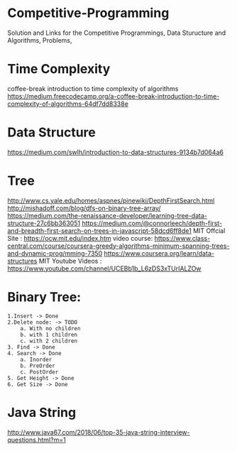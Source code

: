 # Competitive-Programming
Solution and Links for the Competitive Programmings, Data Sturucture and Algorithms, Problems,
# Time Complexity 
coffee-break introduction to time complexity of algorithms
https://medium.freecodecamp.org/a-coffee-break-introduction-to-time-complexity-of-algorithms-64df7dd8338e

# Data Structure
https://medium.com/swlh/introduction-to-data-structures-9134b7d064a6

# Tree

http://www.cs.yale.edu/homes/aspnes/pinewiki/DepthFirstSearch.html
http://mishadoff.com/blog/dfs-on-binary-tree-array/
https://medium.com/the-renaissance-developer/learning-tree-data-structure-27c6bb363051
https://medium.com/@connorleech/depth-first-and-breadth-first-search-on-trees-in-javascript-58dcd6ff8de1
MIT Offcial Site : https://ocw.mit.edu/index.htm
video course:
https://www.class-central.com/course/coursera-greedy-algorithms-minimum-spanning-trees-and-dynamic-prog/mming-7350
https://www.coursera.org/learn/data-structures
MIT Youtube Videos : https://www.youtube.com/channel/UCEBb1b_L6zDS3xTUrIALZOw

# Binary Tree:

	1.Insert -> Done
	2.Delete node: -> TODO
		a. With no children
		b. with 1 children
		c. with 2 children
	3. Find -> Done
	4. Search -> Done
		a. Inorder
		b. PreOrder
		c. PostOrder
	5. Get Height -> Done
	6. Get Size -> Done
	


# Java String
http://www.java67.com/2018/06/top-35-java-string-interview-questions.html?m=1
